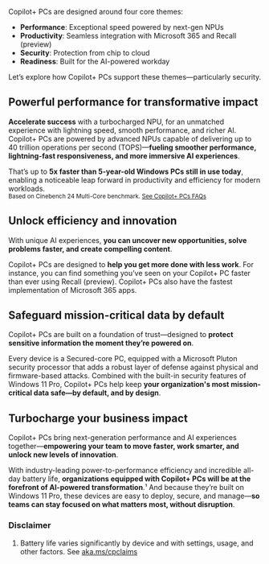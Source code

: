 Copilot+ PCs are designed around four core themes:

- **Performance**: Exceptional speed powered by next-gen NPUs
- **Productivity**: Seamless integration with Microsoft 365 and Recall (preview)
- **Security**: Protection from chip to cloud
- **Readiness**: Built for the AI-powered workday

Let’s explore how Copilot+ PCs support these themes—particularly security.

## Powerful performance for transformative impact

**Accelerate success** with a turbocharged NPU, for an unmatched experience with lightning speed, smooth performance, and richer AI. Copilot+ PCs are powered by advanced NPUs capable of delivering up to 40 trillion operations per second (TOPS)—**fueling smoother performance, lightning-fast responsiveness, and more immersive AI experiences**.

That’s up to **5x faster than 5-year-old Windows PCs still in use today**, enabling a noticeable leap forward in productivity and efficiency for modern workloads.  
<small>Based on Cinebench 24 Multi-Core benchmark. [See Copilot+ PCs FAQs](https://aka.ms/cpclaims)</small>

## Unlock efficiency and innovation

With unique AI experiences, **you can uncover new opportunities, solve problems faster, and create compelling content**.

Copilot+ PCs are designed to **help you get more done with less work**. For instance, you can find something you’ve seen on your Copilot+ PC faster than ever using Recall (preview). Copilot+ PCs also have the fastest implementation of Microsoft 365 apps.

## Safeguard mission-critical data by default

Copilot+ PCs are built on a foundation of trust—designed to **protect sensitive information the moment they’re powered on**.

Every device is a Secured-core PC, equipped with a Microsoft Pluton security processor that adds a robust layer of defense against physical and firmware-based attacks. Combined with the built-in security features of Windows 11 Pro, Copilot+ PCs help keep **your organization's most mission-critical data safe—by default, and by design**.

## Turbocharge your business impact

Copilot+ PCs bring next-generation performance and AI experiences together—**empowering your team to move faster, work smarter, and unlock new levels of innovation**.

With industry-leading power-to-performance efficiency and incredible all-day battery life, **organizations equipped with Copilot+ PCs will be at the forefront of AI-powered transformation**.¹ And because they’re built on Windows 11 Pro, these devices are easy to deploy, secure, and manage—**so teams can stay focused on what matters most, without disruption**.

### Disclaimer

1. Battery life varies significantly by device and with settings, usage, and other factors. See [aka.ms/cpclaims](/windows/deployment/performance-lab)